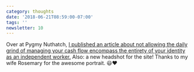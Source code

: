 ```yaml
---
category: thoughts
date: '2018-06-21T08:59:00-07:00'
tags: ''
newsletter: 10
---
```


Over at Pygmy Nuthatch, [I published an article about not allowing the daily grind of managing your cash flow encompass the entirety of your identity as an independent worker.](https://pygmynuthatch.com/20180620/you-are-not-your-income) Also: a new headshot for the site! Thanks to my wife Rosemary for the awesome portrait. 😃❤️